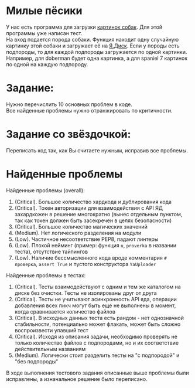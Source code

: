 
# Милые пёсики
У нас есть программа для загрузки [картинок собак](https://dog.ceo/dog-api/documentation). Для этой программы уже написан тест.  
На вход подается порода собаки. Функция находит одну случайную картинку этой собаки и загружает её на [Я.Диск](https://yandex.ru/dev/disk/poligon/).
Если у породы есть подпороды, то для каждой подпороды загружается по одной картинки.
Например, для doberman будет одна картинка, а для spaniel 7 картинок по одной на каждую подпороду.

# Задание:
Нужно перечислить 10 основных проблем в коде.  
Все найденные проблемы нужно отранжировать по критичности.

# Задание со звёздочкой:
Переписать код так, как Вы считаете нужным, исправив все проблемы.

# Найденные проблемы

Найденные проблемы (overall):
1. (Critical). Большое количество хардкода и дублирования кода
2. (Critical). Токен авторизации для взаимодействия с API ЯД захардкожен в решение многократно (вынес отдельным пунктом, так как токен должен быть засекречен в целях безопасности)
3. (Critical). Большое количество магических значений
4. (Medium). Нет логического разделения на модули
5. (Low). Частичное несоответствие PEP8, падают линтеры
6. (Low). Плохой нейминг (пример: функция `u`, `proverka` в названии теста), отсутствие тайпингов
7. (Low). Наличие бессмысленного кода вроде комментария `# проверка`, `assert True` и пустого конструктора `YaUploader`

Найденные проблемы в тестах:

1. (Critical). Тесты взаимодействуют с одним и тем же каталогом на диске без очистки. Тесты не изолированы друг от друга
2. (Critical). Тесты не учитывают асинхронность API яда, операции добавления всех пикч могут быть еще не выполнены в момент, когда сравнивается количество файлов
3. (Critical). В исходных данных теста есть рандом - нет однозначной стабильности, потенциально может флакать, может быть сложно воспроизвести упавший тест
4. (Critical). Исходя из описания задачи, необходимо проверять не только количество файлов с подпородами, но и их соответствие действительным названиям
5. (Medium). Логически стоит разделить тесты на "с подпородой" и "без подпороды"

В ходе выполнения тестового задания описанные выше проблемы были исправлены, а изначальное решение было переписано.
